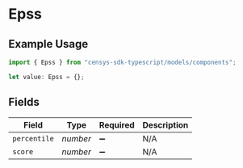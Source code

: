 # Epss

## Example Usage

```typescript
import { Epss } from "censys-sdk-typescript/models/components";

let value: Epss = {};
```

## Fields

| Field              | Type               | Required           | Description        |
| ------------------ | ------------------ | ------------------ | ------------------ |
| `percentile`       | *number*           | :heavy_minus_sign: | N/A                |
| `score`            | *number*           | :heavy_minus_sign: | N/A                |